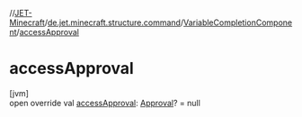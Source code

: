 //[JET-Minecraft](../../../index.md)/[de.jet.minecraft.structure.command](../index.md)/[VariableCompletionComponent](index.md)/[accessApproval](access-approval.md)

# accessApproval

[jvm]\
open override val [accessApproval](access-approval.md): [Approval](../../de.jet.minecraft.tool.permission/-approval/index.md)? = null
